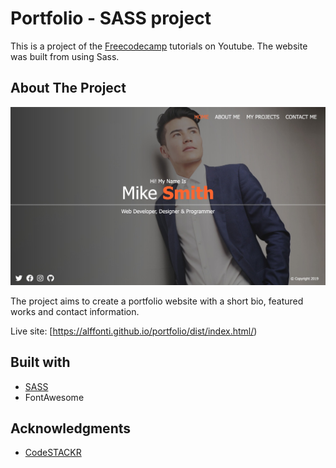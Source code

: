 # Portfolio - SASS project

This is a project of the [Freecodecamp](https://www.youtube.com/watch?v=_a5j7KoflTs) tutorials on Youtube. The website was built from using Sass.

## About The Project

![Portfolio screenshot](./screenshot.jpg)

The project aims to create a portfolio website with a short bio, featured works and contact information.

Live site: [https://alffonti.github.io/portfolio/dist/index.html/)

## Built with

- [SASS](https://reactjs.org/)
- FontAwesome

## Acknowledgments

- [CodeSTACKR](https://www.codestackr.com/)
